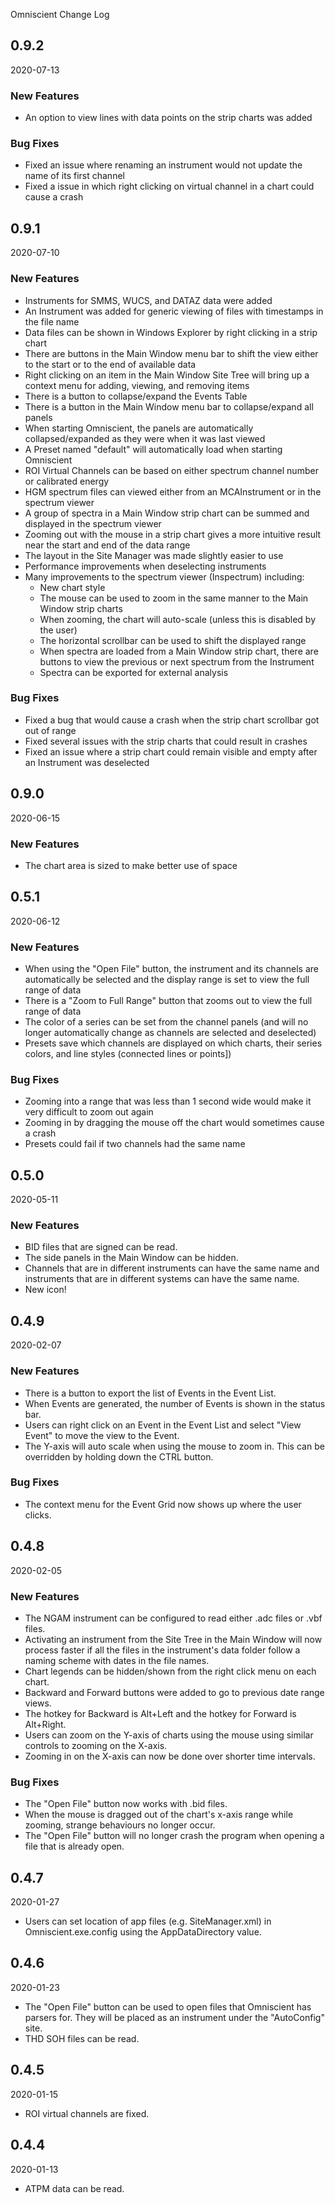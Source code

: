 Omniscient Change Log

##  0.9.2
2020-07-13

### New Features
* An option to view lines with data points on the strip charts was added

### Bug Fixes
* Fixed an issue where renaming an instrument would not update the name of its first channel
* Fixed a issue in which right clicking on virtual channel in a chart could cause a crash


##  0.9.1
2020-07-10

### New Features
* Instruments for SMMS, WUCS, and DATAZ data were added
* An Instrument was added for generic viewing of files with timestamps in the file name
* Data files can be shown in Windows Explorer by right clicking in a strip chart
* There are buttons in the Main Window menu bar to shift the view either to the start or to the end of available data
* Right clicking on an item in the Main Window Site Tree will bring up a context menu for adding, viewing, and removing items
* There is a button to collapse/expand the Events Table
* There is a button in the Main Window menu bar to collapse/expand all panels
* When starting Omniscient, the panels are automatically collapsed/expanded as they were when it was last viewed
* A Preset named "default" will automatically load when starting Omniscient
* ROI Virtual Channels can be based on either spectrum channel number or calibrated energy
* HGM spectrum files can viewed either from an MCAInstrument or in the spectrum viewer
* A group of spectra in a Main Window strip chart can be summed and displayed in the spectrum viewer
* Zooming out with the mouse in a strip chart gives a more intuitive result near the start and end of the data range
* The layout in the Site Manager was made slightly easier to use
* Performance improvements when deselecting instruments
* Many improvements to the spectrum viewer (Inspectrum) including:
    * New chart style
    * The mouse can be used to zoom in the same manner to the Main Window strip charts
    * When zooming, the chart will auto-scale (unless this is disabled by the user)
    * The horizontal scrollbar can be used to shift the displayed range
    * When spectra are loaded from a Main Window strip chart, there are buttons to view the previous or next spectrum from the Instrument
    * Spectra can be exported for external analysis

### Bug Fixes
* Fixed a bug that would cause a crash when the strip chart scrollbar got out of range
* Fixed several issues with the strip charts that could result in crashes
* Fixed an issue where a strip chart could remain visible and empty after an Instrument was deselected


##  0.9.0
2020-06-15

### New Features
* The chart area is sized to make better use of space


##  0.5.1
2020-06-12

### New Features
* When using the "Open File" button, the instrument and its channels are automatically be selected and the display range is set to view the full range of data
* There is a "Zoom to Full Range" button that zooms out to view the full range of data
* The color of a series can be set from the channel panels (and will no longer automatically change as channels are selected and deselected)
* Presets save which channels are displayed on which charts, their series colors, and line styles (connected lines or points])

### Bug Fixes
* Zooming into a range that was less than 1 second wide would make it very difficult to zoom out again
* Zooming in by dragging the mouse off the chart would sometimes cause a crash
* Presets could fail if two channels had the same name


##  0.5.0
2020-05-11

### New Features
* BID files that are signed can be read.
* The side panels in the Main Window can be hidden.
* Channels that are in different instruments can have the same name and instruments that are in different systems can have the same name.
* New icon!


##  0.4.9
2020-02-07

### New Features
* There is a button to export the list of Events in the Event List.
* When Events are generated, the number of Events is shown in the status bar.
* Users can right click on an Event in the Event List and select "View Event" to move the view to the Event.
* The Y-axis will auto scale when using the mouse to zoom in. This can be overridden by holding down the CTRL button.

### Bug Fixes
* The context menu for the Event Grid now shows up where the user clicks.


##  0.4.8
2020-02-05

### New Features
* The NGAM instrument can be configured to read either .adc files or .vbf files.
* Activating an instrument from the Site Tree in the Main Window will now process faster if all the files in the instrument's data folder follow a naming scheme with dates in the file names.
* Chart legends can be hidden/shown from the right click menu on each chart.
* Backward and Forward buttons were added to go to previous date range views.
* The hotkey for Backward is Alt+Left and the hotkey for Forward is Alt+Right.
* Users can zoom on the Y-axis of charts using the mouse using similar controls to zooming on the X-axis.
* Zooming in on the X-axis can now be done over shorter time intervals.

### Bug Fixes
* The "Open File" button now works with .bid files.
* When the mouse is dragged out of the chart's x-axis range while zooming, strange behaviours no longer occur.
* The "Open File" button will no longer crash the program when opening a file that is already open.


##  0.4.7
2020-01-27

* Users can set location of app files (e.g. SiteManager.xml) in Omniscient.exe.config using the AppDataDirectory value.


##  0.4.6
2020-01-23

* The "Open File" button can be used to open files that Omniscient has parsers for. They will be placed as an instrument under the "AutoConfig" site.
* THD SOH files can be read.


##  0.4.5
2020-01-15

* ROI virtual channels are fixed.


##  0.4.4
2020-01-13

* ATPM data can be read.